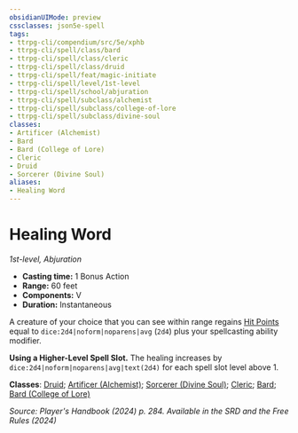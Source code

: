```yaml
---
obsidianUIMode: preview
cssclasses: json5e-spell
tags:
- ttrpg-cli/compendium/src/5e/xphb
- ttrpg-cli/spell/class/bard
- ttrpg-cli/spell/class/cleric
- ttrpg-cli/spell/class/druid
- ttrpg-cli/spell/feat/magic-initiate
- ttrpg-cli/spell/level/1st-level
- ttrpg-cli/spell/school/abjuration
- ttrpg-cli/spell/subclass/alchemist
- ttrpg-cli/spell/subclass/college-of-lore
- ttrpg-cli/spell/subclass/divine-soul
classes:
- Artificer (Alchemist)
- Bard
- Bard (College of Lore)
- Cleric
- Druid
- Sorcerer (Divine Soul)
aliases:
- Healing Word
---
```

# Healing Word
*1st-level, Abjuration*  


- **Casting time:** 1 Bonus Action
- **Range:** 60 feet
- **Components:** V
- **Duration:** Instantaneous

A creature of your choice that you can see within range regains [Hit Points](/3-Mechanics/CLI/variant-rules/hit-points-xphb.md) equal to `dice:2d4|noform|noparens|avg` (`2d4`) plus your spellcasting ability modifier.

**Using a Higher-Level Spell Slot.** The healing increases by `dice:2d4|noform|noparens|avg|text(2d4)` for each spell slot level above 1.

**Classes**: [Druid](/3-Mechanics/CLI/lists/list-spells-classes-druid.md); [Artificer (Alchemist)](/3-Mechanics/CLI/lists/list-spells-classes-alchemist-tce.md "subclass=TCE;class=TCE"); [Sorcerer (Divine Soul)](/3-Mechanics/CLI/lists/list-spells-classes-divine-soul-xge.md "subclass=XGE;class=XPHB"); [Cleric](/3-Mechanics/CLI/lists/list-spells-classes-cleric.md); [Bard](/3-Mechanics/CLI/lists/list-spells-classes-bard.md); [Bard (College of Lore)](/3-Mechanics/CLI/lists/list-spells-classes-college-of-lore-xphb.md "subclass=XPHB;class=XPHB")

*Source: Player's Handbook (2024) p. 284. Available in the <span title='Systems Reference Document (5.2)'>SRD</span> and the Free Rules (2024)*